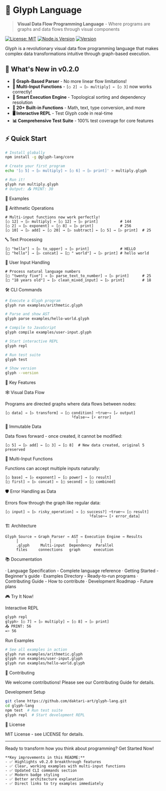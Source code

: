 # 🔮 Glyph Language

> **Visual Data Flow Programming Language** - Where programs are graphs and data flows through visual components

[![License: MIT](https://img.shields.io/badge/License-MIT-blue.svg)](https://opensource.org/licenses/MIT)
[![Node.js Version](https://img.shields.io/badge/node-%3E%3D18-brightgreen)](https://nodejs.org)
[![Version](https://img.shields.io/badge/version-0.2.0-orange)](https://github.com/daktari-art/glyph-lang)

Glyph is a revolutionary visual data flow programming language that makes complex data transformations intuitive through graph-based execution.

## 🚀 What's New in v0.2.0

- **🎯 Graph-Based Parser** - No more linear flow limitations!
- **🔄 Multi-Input Functions** - `[○ 2] → [▷ multiply] ← [○ 3]` now works correctly!
- **🧠 Smart Execution Engine** - Topological sorting and dependency resolution
- **💪 20+ Built-in Functions** - Math, text, type conversion, and more
- **🖥️ Interactive REPL** - Test Glyph code in real-time
- **📊 Comprehensive Test Suite** - 100% test coverage for core features

## ⚡ Quick Start

```bash
# Install globally
npm install -g @glyph-lang/core

# Create your first program
echo '[○ 5] → [▷ multiply] ← [○ 6] → [▷ print]' > multiply.glyph

# Run it!
glyph run multiply.glyph
# Output: 📤 PRINT: 30
```

📖 Examples

🔢 Arithmetic Operations

```glyph
# Multi-input functions now work perfectly!
[○ 12] → [▷ multiply] ← [○ 12] → [▷ print]          # 144
[○ 2] → [▷ exponent] ← [○ 8] → [▷ print]            # 256
[○ 10] → [▷ add] ← [○ 20] → [▷ subtract] ← [○ 5] → [▷ print]  # 25
```

🔤 Text Processing

```glyph
[□ "hello"] → [▷ to_upper] → [▷ print]              # HELLO
[□ "hello"] → [▷ concat] ← [□ " world"] → [▷ print] # hello world
```

👤 User Input Handling

```glyph
# Process natural language numbers
[□ "twenty five"] → [▷ parse_text_to_number] → [▷ print]      # 25
[□ "18 years old"] → [▷ clean_mixed_input] → [▷ print]        # 18
```

🛠️ CLI Commands

```bash
# Execute a Glyph program
glyph run examples/arithmetic.glyph

# Parse and show AST
glyph parse examples/hello-world.glyph

# Compile to JavaScript
glyph compile examples/user-input.glyph

# Start interactive REPL
glyph repl

# Run test suite
glyph test

# Show version
glyph --version
```

🎯 Key Features

🕸️ Visual Data Flow

Programs are directed graphs where data flows between nodes:

```glyph
[○ data] → [▷ transform] → [◯ condition] ─true─→ [⤶ output]
                              └false─→ [⚡ error]
```

🔄 Immutable Data

Data flows forward - once created, it cannot be modified:

```glyph
[○ 5] → [▷ add] ← [○ 3] → [○ 8]  # New data created, original 5 preserved
```

🧩 Multi-Input Functions

Functions can accept multiple inputs naturally:

```glyph
[○ base] → [▷ exponent] ← [○ power] → [○ result]
[□ first] → [▷ concat] ← [□ second] → [□ combined]
```

🛡️ Error Handling as Data

Errors flow through the graph like regular data:

```glyph
[○ input] → [▷ risky_operation] → [◯ success?] ─true─→ [○ result]
                                      └false─→ [⚡ error_data]
```

🏗️ Architecture

```
Glyph Source → Graph Parser → AST → Execution Engine → Results
     │              │           │          │
     .glyph     Multi-input  Dependency  Parallel
     files     connections   graph      execution
```

📚 Documentation

· Language Specification - Complete language reference
· Getting Started - Beginner's guide
· Examples Directory - Ready-to-run programs
· Contributing Guide - How to contribute
· Development Roadmap - Future plans

🎮 Try It Now!

Interactive REPL

```bash
glyph repl
glyph> [○ 7] → [▷ multiply] ← [○ 8] → [▷ print]
📤 PRINT: 56
=> 56
```

Run Examples

```bash
# See all examples in action
glyph run examples/arithmetic.glyph
glyph run examples/user-input.glyph
glyph run examples/hello-world.glyph
```

🤝 Contributing

We welcome contributions! Please see our Contributing Guide for details.

Development Setup

```bash
git clone https://github.com/daktari-art/glyph-lang.git
cd glyph-lang
npm test  # Run test suite
glyph repl  # Start development REPL
```

📄 License

MIT License - see LICENSE for details.

---

Ready to transform how you think about programming? Get Started Now!

```
**Key improvements in this README:**
- ✅ Highlights v0.2.0 breakthrough features
- ✅ Clear, working examples with multi-input functions
- ✅ Updated CLI commands section
- ✅ Modern badge styling
- ✅ Better architecture explanation
- ✅ Direct links to try examples immediately
